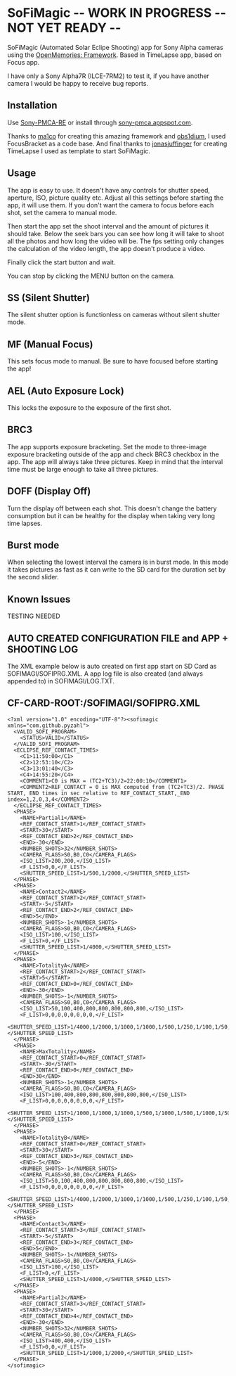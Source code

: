# SoFiMagic -- WORK IN PROGRESS -- NOT YET READY --
SoFiMagic (Automated Solar Eclipe Shooting) app for Sony Alpha cameras using the [OpenMemories: Framework](https://github.com/ma1co/OpenMemories-Framework).
Based in TimeLapse app, based on Focus app.

I have only a Sony Alpha7R (ILCE-7RM2) to test it, if you have another camera I would be happy to receive bug reports.

## Installation ##
Use [Sony-PMCA-RE](https://github.com/ma1co/Sony-PMCA-RE) or install through [sony-pmca.appspot.com](https://sony-pmca.appspot.com/apps).

Thanks to [ma1co](https://github.com/ma1co) for creating this amazing framework and [obs1dium](https://github.com/obs1dium), I used FocusBracket as a code base.
And final thanks to [jonasjuffinger](https://github.com/jonasjuffinger/TimeLapse) for creating TimeLapse I used as template to start SoFiMagic. 

## Usage ##
The app is easy to use. It doesn't have any controls for shutter speed, aperture, ISO, picture quality etc. Adjust all this settings before starting the app, it will use them. If you don't want the camera to focus before each shot, set the camera to manual mode.

Then start the app set the shoot interval and the amount of pictures it should take. Below the seek bars you can see how long it will take to shoot all the photos and how long the video will be. The fps setting only changes the calculation of the video length, the app doesn't produce a video.

Finally click the start button and wait.

You can stop by clicking the MENU button on the camera.

## SS (Silent Shutter) ##
The silent shutter option is functionless on cameras without silent shutter mode.

## MF (Manual Focus) ##
This sets focus mode to manual. Be sure to have focused before starting the app!

## AEL (Auto Exposure Lock) ##
This locks the exposure to the exposure of the first shot.

## BRC3 ##
The app supports exposure bracketing. Set the mode to three-image exposure bracketing outside of the app and check BRC3 checkbox in the app. The app will always take three pictures. Keep in mind that the interval time must be large enough to take all three pictures.

## DOFF (Display Off) ##
Turn the display off between each shot. This doesn't change the battery consumption but it can be healthy for the display when taking very long time lapses.

## Burst mode ##
When selecting the lowest interval the camera is in burst mode. In this mode it takes pictures as fast as it can write to the SD card for the duration set by the second slider.

## Known Issues ##

TESTING NEEDED

## AUTO CREATED CONFIGURATION FILE and APP + SHOOTING LOG
The XML example below is auto created on first app start on SD Card as SOFIMAGI/SOFIPRG.XML.
A app log file is also created (and always appended to) in SOFIMAGI/LOG.TXT.

## CF-CARD-ROOT:/SOFIMAGI/SOFIPRG.XML

    <?xml version="1.0" encoding="UTF-8"?><sofimagic xmlns="com.github.pyzahl">
      <VALID_SOFI_PROGRAM>
        <STATUS>VALID</STATUS>
      </VALID_SOFI_PROGRAM>
      <ECLIPSE_REF_CONTACT_TIMES>
        <C1>11:50:00</C1>
        <C2>12:53:10</C2>
        <C3>13:01:40</C3>
        <C4>14:55:20</C4>
        <COMMENT1>C0 is MAX = (TC2+TC3)/2=22:00:10</COMMENT1>
        <COMMENT2>REF_CONTACT = 0 is MAX computed from (TC2+TC3)/2. PHASE START, END times in sec relative to REF_CONTACT_START,_END index=1,2,0,3,4</COMMENT2>
      </ECLIPSE_REF_CONTACT_TIMES>
      <PHASE>
        <NAME>Partial1</NAME>
        <REF_CONTACT_START>1</REF_CONTACT_START>
        <START>30</START>
        <REF_CONTACT_END>2</REF_CONTACT_END>
        <END>-30</END>
        <NUMBER_SHOTS>32</NUMBER_SHOTS>
        <CAMERA_FLAGS>S0,B0,C0</CAMERA_FLAGS>
        <ISO_LIST>200,200,</ISO_LIST>
        <F_LIST>0,0,</F_LIST>
        <SHUTTER_SPEED_LIST>1/500,1/2000,</SHUTTER_SPEED_LIST>
      </PHASE>
      <PHASE>
        <NAME>Contact2</NAME>
        <REF_CONTACT_START>2</REF_CONTACT_START>
        <START>-5</START>
        <REF_CONTACT_END>2</REF_CONTACT_END>
        <END>5</END>
        <NUMBER_SHOTS>-1</NUMBER_SHOTS>
        <CAMERA_FLAGS>S0,B0,C0</CAMERA_FLAGS>
        <ISO_LIST>100,</ISO_LIST>
        <F_LIST>0,</F_LIST>
        <SHUTTER_SPEED_LIST>1/4000,</SHUTTER_SPEED_LIST>
      </PHASE>
      <PHASE>
        <NAME>TotalityA</NAME>
        <REF_CONTACT_START>2</REF_CONTACT_START>
        <START>5</START>
        <REF_CONTACT_END>0</REF_CONTACT_END>
        <END>-30</END>
        <NUMBER_SHOTS>-1</NUMBER_SHOTS>
        <CAMERA_FLAGS>S0,B0,C0</CAMERA_FLAGS>
        <ISO_LIST>50,100,400,800,800,800,800,800,</ISO_LIST>
        <F_LIST>0,0,0,0,0,0,0,0,</F_LIST>
        <SHUTTER_SPEED_LIST>1/4000,1/2000,1/1000,1/1000,1/500,1/250,1/100,1/50,</SHUTTER_SPEED_LIST>
      </PHASE>
      <PHASE>
        <NAME>MaxTotality</NAME>
        <REF_CONTACT_START>0</REF_CONTACT_START>
        <START>-30</START>
        <REF_CONTACT_END>0</REF_CONTACT_END>
        <END>30</END>
        <NUMBER_SHOTS>-1</NUMBER_SHOTS>
        <CAMERA_FLAGS>S0,B0,C0</CAMERA_FLAGS>
        <ISO_LIST>100,400,800,800,800,800,800,800,</ISO_LIST>
        <F_LIST>0,0,0,0,0,0,0,0,</F_LIST>
        <SHUTTER_SPEED_LIST>1/1000,1/1000,1/1000,1/500,1/1000,1/500,1/1000,1/500,</SHUTTER_SPEED_LIST>
      </PHASE>
      <PHASE>
        <NAME>TotalityB</NAME>
        <REF_CONTACT_START>0</REF_CONTACT_START>
        <START>30</START>
        <REF_CONTACT_END>3</REF_CONTACT_END>
        <END>-5</END>
        <NUMBER_SHOTS>-1</NUMBER_SHOTS>
        <CAMERA_FLAGS>S0,B0,C0</CAMERA_FLAGS>
        <ISO_LIST>50,100,400,800,800,800,800,800,</ISO_LIST>
        <F_LIST>0,0,0,0,0,0,0,0,</F_LIST>
        <SHUTTER_SPEED_LIST>1/4000,1/2000,1/1000,1/1000,1/500,1/250,1/100,1/50,</SHUTTER_SPEED_LIST>
      </PHASE>
      <PHASE>
        <NAME>Contact3</NAME>
        <REF_CONTACT_START>3</REF_CONTACT_START>
        <START>-5</START>
        <REF_CONTACT_END>3</REF_CONTACT_END>
        <END>5</END>
        <NUMBER_SHOTS>-1</NUMBER_SHOTS>
        <CAMERA_FLAGS>S0,B0,C0</CAMERA_FLAGS>
        <ISO_LIST>100,</ISO_LIST>
        <F_LIST>0,</F_LIST>
        <SHUTTER_SPEED_LIST>1/4000,</SHUTTER_SPEED_LIST>
      </PHASE>
      <PHASE>
        <NAME>Partial2</NAME>
        <REF_CONTACT_START>3</REF_CONTACT_START>
        <START>30</START>
        <REF_CONTACT_END>4</REF_CONTACT_END>
        <END>-30</END>
        <NUMBER_SHOTS>32</NUMBER_SHOTS>
        <CAMERA_FLAGS>S0,B0,C0</CAMERA_FLAGS>
        <ISO_LIST>400,400,</ISO_LIST>
        <F_LIST>0,0,</F_LIST>
        <SHUTTER_SPEED_LIST>1/1000,1/2000,</SHUTTER_SPEED_LIST>
      </PHASE>
    </sofimagic>

